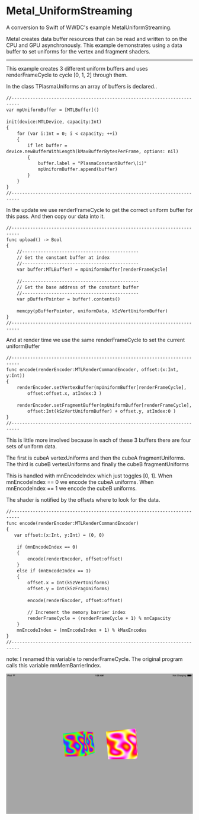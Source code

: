 # Metal_UniformStreaming

A conversion to Swift of WWDC's example MetalUniformStreaming.

Metal creates data buffer resources that can be read and written to on the CPU and GPU asynchronously. This example demonstrates using a data buffer to set uniforms for the vertex and fragment shaders.

***
This example creates 3 different uniform buffers
and uses renderFrameCycle to cycle [0, 1, 2] through them.

In the class TPlasmaUniforms an array of buffers is declared..

    //-------------------------------------------------------------------------
    var mpUniformBuffer = [MTLBuffer]()
    
    init(device:MTLDevice, capacity:Int)
    {
        for (var i:Int = 0; i < capacity; ++i)
        {
            if let buffer = device.newBufferWithLength(kMaxBufferBytesPerFrame, options: nil)
            {
                buffer.label = "PlasmaConstantBuffer\(i)"
                mpUniformBuffer.append(buffer)
            }
        }
    }
    //-------------------------------------------------------------------------
        
In the update we use renderFrameCycle to get the correct uniform buffer for this pass.
And then copy our data into it.

    //-------------------------------------------------------------------------
    func upload() -> Bool
    {
        //--------------------------------------------
        // Get the constant buffer at index
        //--------------------------------------------
        var buffer:MTLBuffer? = mpUniformBuffer[renderFrameCycle]

        //--------------------------------------------
        // Get the base address of the constant buffer
        //--------------------------------------------
        var pBufferPointer = buffer!.contents()
        
        memcpy(pBufferPointer, uniformData, kSzVertUniformBuffer)
    }
    //-------------------------------------------------------------------------

And at render time we use the same renderFrameCycle to set the current uniformBuffer

    //-------------------------------------------------------------------------
    func encode(renderEncoder:MTLRenderCommandEncoder, offset:(x:Int, y:Int))
    {
        renderEncoder.setVertexBuffer(mpUniformBuffer[renderFrameCycle],
            offset:offset.x, atIndex:3 )
        
        renderEncoder.setFragmentBuffer(mpUniformBuffer[renderFrameCycle],
            offset:Int(kSzVertUniformBuffer) + offset.y, atIndex:0 )
    }
    //-------------------------------------------------------------------------

This is little more involved because in each of these 3 buffers 
there are four sets of uniform data.

The first is cubeA vertexUniforms and then the cubeA fragmentUniforms. 
The third is cubeB vertexUniforms and finally the cubeB fragmentUniforms

This is handled with mnEncodeIndex which just toggles [0, 1].
When mnEncodeIndex == 0 we encode the cubeA uniforms.
When mnEncodeIndex == 1 we encode the cubeB uniforms.

The shader is notified by the offsets where to look for the data.

    //-------------------------------------------------------------------------
    func encode(renderEncoder:MTLRenderCommandEncoder)
    {
       var offset:(x:Int, y:Int) = (0, 0)
        
        if (mnEncodeIndex == 0)
        {
            encode(renderEncoder, offset:offset)
        }
        else if (mnEncodeIndex == 1)
        {
            offset.x = Int(kSzVertUniforms)
            offset.y = Int(kSzFragUniforms)
            
            encode(renderEncoder, offset:offset)

            // Increment the memory barrier index
            renderFrameCycle = (renderFrameCycle + 1) % mnCapacity
        }
        mnEncodeIndex = (mnEncodeIndex + 1) % kMaxEncodes
    }
    //-------------------------------------------------------------------------

note: I renamed this variable to renderFrameCycle.
The original program calls this variable mnMemBarrierIndex.  

![](https://raw.githubusercontent.com/Jamnitzer/Metal_UniformStreaming/master/screen.png)
